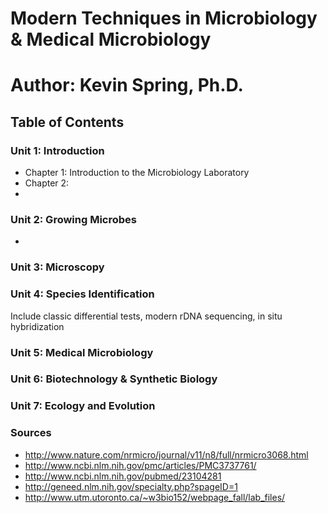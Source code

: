 # Modern Techniques in Microbiology & Medical Microbiology
# Author: Kevin Spring, Ph.D.

## Table of Contents

### Unit 1: Introduction
- Chapter 1: Introduction to the Microbiology Laboratory
- Chapter 2: 
- 
### Unit 2: Growing Microbes
- 
### Unit 3: Microscopy

### Unit 4: Species Identification
Include classic differential tests, modern rDNA sequencing, in situ hybridization

### Unit 5: Medical Microbiology

### Unit 6: Biotechnology & Synthetic Biology

### Unit 7: Ecology and Evolution

### Sources
- http://www.nature.com/nrmicro/journal/v11/n8/full/nrmicro3068.html
- http://www.ncbi.nlm.nih.gov/pmc/articles/PMC3737761/
- http://www.ncbi.nlm.nih.gov/pubmed/23104281
- http://geneed.nlm.nih.gov/specialty.php?spageID=1
- http://www.utm.utoronto.ca/~w3bio152/webpage_fall/lab_files/
